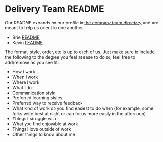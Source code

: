 # Delivery Team README

Our README expands on our profile in [the company team directory](../../../team/index.md) and are meant to help us orient to one another.

- Brie [README](brie-readme.md)
- Kevin [README](kevin-readme.md)

The format, style, order, etc is up to each of us. Just make sure to include the following to the degree you feel at ease to do so; feel free to add/remove as you see fit:

- How I work
- When I work
- Where I work
- What I do
- Communication style
- Preferred learning styles
- Preferred way to receive feedback
- What kind of work do you find easiest to do when (for example, some folks write best at night or can focus more easily in the afternoon)
- Things I struggle with
- What you find enjoyable at work
- Things I love outside of work
- Other things to know about me
